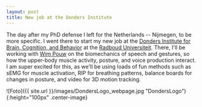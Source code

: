 ```yaml
---
layout: post
title: New job at the Donders Institute
---
```

The day after my PhD defense I left for the Netherlands -- Nijmegen, to be more specific.
I went there to start my new job at the [Donders Institute for Brain, Cognition, and Behavior](https://www.ru.nl/donders/) at the [Radboud Universiteit](https://www.ru.nl/).
There, I'll be working with [Wim Pouw](https://wimpouw.com/) on the biomechanics of speech and gestures, so how the upper-body muscle activity, posture, and voice production interact.
I am super excited for this, as we'll be using loads of fun methods such as sEMG for muscle activation, RIP for breathing patterns, balance boards for changes in posture, and video for 3D motion tracking.

![Foto]({{ site.url }}/images/DondersLogo_webpage.jpg "DondersLogo"){:height="100px" .center-image} 
